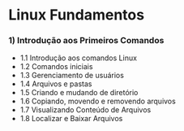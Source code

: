 # Linux Fundamentos


### 1) Introdução aos Primeiros Comandos

- 1.1 Introdução aos comandos Linux
- 1.2 Comandos iniciais
- 1.3 Gerenciamento de usuários
- 1.4 Arquivos e pastas
- 1.5 Criando e mudando de diretório
- 1.6 Copiando, movendo e removendo arquivos
- 1.7 Visualizando Conteúdo de Arquivos
- 1.8 Localizar e Baixar Arquivos
